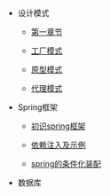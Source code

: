 - 设计模式

  - [第一章节](desgin-pattern/Java面试必备：手写单例模式.md)

  - [工厂模式](desgin-pattern/工厂模式超详解（代码示例）.md)

  - [原型模式](desgin-pattern/设计模式之原型模式.md)

  - [代理模式](desgin-pattern/设计模式之代理模式.md)

- Spring框架

  - [初识spring框架](spring/【10分钟学Spring】：（一）初识Spring框架.md)

  - [依赖注入及示例](spring/【10分钟学Spring】：（二）一文搞懂spring依赖注入（DI）.md)

  - [spring的条件化装配](spring/【10分钟学Spring】：（三）你了解spring的高级装配吗_条件化装配bean.md)

- 数据库